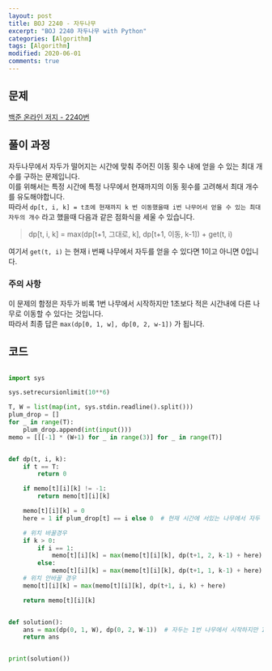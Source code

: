 ```yaml
---
layout: post
title: BOJ 2240 - 자두나무
excerpt: "BOJ 2240 자두나무 with Python"
categories: [Algorithm]
tags: [Algorithm]
modified: 2020-06-01
comments: true
---
```


## 문제
[백준 온라인 저지 - 2240번](https://www.acmicpc.net/problem/2240)

## 풀이 과정
자두나무에서 자두가 떨어지는 시간에 맞춰 주어진 이동 횟수 내에 얻을 수 있는 최대 개수를 구하는 문제입니다. <br>
이를 위해서는 특정 시간에 특정 나무에서 현재까지의 이동 횟수를 고려해서 최대 개수를 유도해야합니다. <br>
따라서 `dp[t, i, k] = t초에 현재까지 k 번 이동했을때 i번 나무어서 얻을 수 있는 최대 자두의 개수` 라고 했을때 다음과 같은 점화식을 세울 수 있습니다. <br>

> dp[t, i, k] = max(dp[t+1, 그대로, k], dp[t+1, 이동, k-1]) + get(t, i)

여기서 `get(t, i)` 는 현재 i 번째 나무에서 자두를 얻을 수 있다면 1이고 아니면 0입니다. <br>

### 주의 사항
이 문제의 함정은 자두가 비록 1번 나무에서 시작하지만 1초보다 적은 시간내에 다른 나무로 이동할 수 있다는 것입니다. <br>
따라서 최종 답은 `max(dp[0, 1, w], dp[0, 2, w-1])` 가 됩니다.<br>

## 코드

~~~ python

import sys

sys.setrecursionlimit(10**6)

T, W = list(map(int, sys.stdin.readline().split()))
plum_drop = []
for _ in range(T):
    plum_drop.append(int(input()))
memo = [[[-1] * (W+1) for _ in range(3)] for _ in range(T)]


def dp(t, i, k):
    if t == T:
        return 0

    if memo[t][i][k] != -1:
        return memo[t][i][k]

    memo[t][i][k] = 0
    here = 1 if plum_drop[t] == i else 0  # 현재 시간에 서있는 나무에서 자두 떨어지면 1

    # 위치 바꿀경우
    if k > 0:
        if i == 1:
            memo[t][i][k] = max(memo[t][i][k], dp(t+1, 2, k-1) + here)
        else:
            memo[t][i][k] = max(memo[t][i][k], dp(t+1, 1, k-1) + here)
    # 위치 안바꿀 경우
    memo[t][i][k] = max(memo[t][i][k], dp(t+1, i, k) + here)

    return memo[t][i][k]


def solution():
    ans = max(dp(0, 1, W), dp(0, 2, W-1))  # 자두는 1번 나무에서 시작하지만 1보다 빠르게 이동해서 2번 나무로 이동 가능하다
    return ans


print(solution())

~~~